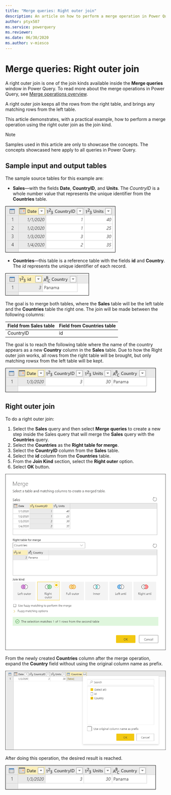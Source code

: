 ```yaml
---
title: "Merge queries: Right outer join"
description: An article on how to perform a merge operation in Power Query using the right outer join kind. 
author: ptyx507
ms.service: powerquery
ms.reviewer: 
ms.date: 06/30/2020
ms.author: v-miesco
---
```


# Merge queries: Right outer join

A right outer join is one of the join kinds available inside the **Merge queries** window in Power Query. To read more about the merge operations in Power Query, see [Merge operations overview](merge-queries-overview.md).

A right outer join keeps all the rows from the right table, and brings any matching rows from the left table.

This article demonstrates, with a practical example, how to perform a merge operation using the right outer join as the join kind.

>[!Note]
>Samples used in this article are only to showcase the concepts. The concepts showcased here apply to all queries in Power Query.

## Sample input and output tables

The sample source tables for this example are:

* **Sales**&mdash;with the fields **Date**, **CountryID**, and **Units**. The *CountryID* is a whole number value that represents the unique identifier from the **Countries** table.

![Sales table](images/me-merge-operations-left-outer-join-sales-table.png)

* **Countries**&mdash;this table is a reference table with the fields **id** and **Country**. The *id* represents the unique identifier of each record.

![Countries table](images/me-merge-operations-right-outer-join-countries-table.png)

The goal is to merge both tables, where the **Sales** table will be the left table and the **Countries** table the right one. The join will be made between the following columns:

|Field from Sales table| Field from Countries table|
|-----------|------------------|
|CountryID|id|

The goal is to reach the following table where the name of the country appears as a new **Country** column in the **Sales** table. Due to how the Right outer join works, all rows from the right table will be brought, but only matching rowsx from the left table will be kept.

![Right outer join final table](images/me-merge-operations-right-outer-final-table.png)

## Right outer join

To do a right outer join:

1. Select the **Sales** query and then select **Merge queries** to create a new step inside the Sales query that will merge the **Sales** query with the **Countries** query.
2. Select the **Countries** as the **Right table for merge**.
3. Select the **CountryID** column from the **Sales** table.
4. Select the **id** column from the **Countries** table.
5. From the **Join Kind** section, select the **Right outer** option.
6. Select **OK** button.

![Merge window for right outer join](images/me-merge-operations-right-outer-merge-window.png)

From the newly created **Countries** column after the merge operation, expand the **Country** field without using the original column name as prefix.

![Expand table column for Country](images/me-merge-operations-right-outer-expand-field.png)

After doing this operation, the desired result is reached.

![Right outer join final table](images/me-merge-operations-right-outer-final-table.png)